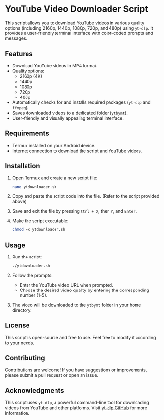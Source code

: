 
# YouTube Video Downloader Script

This script allows you to download YouTube videos in various quality options (including 2160p, 1440p, 1080p, 720p, and 480p) using `yt-dlp`. It provides a user-friendly terminal interface with color-coded prompts and messages.

## Features

- Download YouTube videos in MP4 format.
- Quality options:
  - 2160p (4K)
  - 1440p
  - 1080p
  - 720p
  - 480p
- Automatically checks for and installs required packages (`yt-dlp` and `ffmpeg`).
- Saves downloaded videos to a dedicated folder (`ytbymt`).
- User-friendly and visually appealing terminal interface.

## Requirements

- Termux installed on your Android device.
- Internet connection to download the script and YouTube videos.

## Installation

1. Open Termux and create a new script file:

   ```bash
   nano ytdownloader.sh
   ```

2. Copy and paste the script code into the file. (Refer to the script provided above)

3. Save and exit the file by pressing `Ctrl + X`, then `Y`, and `Enter`.

4. Make the script executable:

   ```bash
   chmod +x ytdownloader.sh
   ```

## Usage

1. Run the script:

   ```bash
   ./ytdownloader.sh
   ```

2. Follow the prompts:
   - Enter the YouTube video URL when prompted.
   - Choose the desired video quality by entering the corresponding number (1-5).

3. The video will be downloaded to the `ytbymt` folder in your home directory.

## License

This script is open-source and free to use. Feel free to modify it according to your needs.

## Contributing

Contributions are welcome! If you have suggestions or improvements, please submit a pull request or open an issue.

## Acknowledgments

This script uses `yt-dlp`, a powerful command-line tool for downloading videos from YouTube and other platforms. Visit [yt-dlp GitHub](https://github.com/yt-dlp/yt-dlp) for more information.
